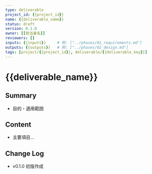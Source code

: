 ```yaml
---
type: deliverable
project_id: {{project_id}}
name: {{deliverable_name}}
status: draft
version: 0.1.0
owner: [[担当者名]]
reviewers: []
inputs: {{inputs}}     # 例: ["../phases/01_requirements.md"]
outputs: {{outputs}}   # 例: ["../phases/02_design.md"]
tags: [project/{{project_id}}, deliverable/{{deliverable_key}}]
---
```


# {{deliverable_name}}

## Summary
- 目的・適用範囲

## Content
- 主要項目…

## Change Log
- v0.1.0 初版作成

